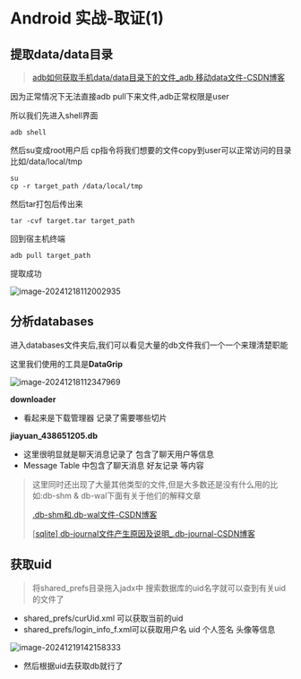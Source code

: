 # Android 实战-取证(1)

## 提取data/data目录

> [adb如何获取手机data/data目录下的文件_adb 移动data文件-CSDN博客](https://blog.csdn.net/yingfengzhaozhan7/article/details/25004331)

因为正常情况下无法直接adb pull下来文件,adb正常权限是user

所以我们先进入shell界面

```shell
adb shell
```

然后su变成root用户后 cp指令将我们想要的文件copy到user可以正常访问的目录比如/data/local/tmp

```shell
su
cp -r target_path /data/local/tmp
```

然后tar打包后传出来

```shell
tar -cvf target.tar target_path
```

回到宿主机终端

```shell
adb pull target_path 
```

提取成功

![image-20241218112002935](https://awaqwqa.github.io/img/REALWORLD_android/image-20241218112002935.png)

## 分析databases

进入databases文件夹后,我们可以看见大量的db文件我们一个一个来理清楚职能

这里我们使用的工具是**DataGrip**

![image-20241218112347969](https://awaqwqa.github.io/img/REALWORLD_android/image-20241218112347969.png)

**downloader**

- 看起来是下载管理器 记录了需要哪些切片

**jiayuan_438651205.db**

- 这里很明显就是聊天消息记录了 包含了聊天用户等信息
- Message Table 中包含了聊天消息 好友记录 等内容

> 这里同时还出现了大量其他类型的文件,但是大多数还是没有什么用的比如:db-shm & db-wal下面有关于他们的解释文章
>
> [.db-shm和.db-wal文件-CSDN博客](https://blog.csdn.net/qq_35417527/article/details/113940408)
>
> [[sqlite\] db-journal文件产生原因及说明_.db-journal-CSDN博客](https://blog.csdn.net/mozart_cai/article/details/26815339)

## 获取uid

> 将shared_prefs目录拖入jadx中 搜索数据库的uid名字就可以查到有关uid的文件了

- shared_prefs/curUid.xml 可以获取当前的uid
- shared_prefs/login_info_f.xml可以获取用户名 uid 个人签名 头像等信息

![image-20241219142158333](https://awaqwqa.github.io/img/REALWORLD_android/image-20241219142158333.png)

- 然后根据uid去获取db就行了
